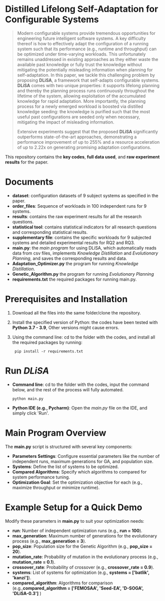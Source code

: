# Distilled Lifelong Self-Adaptation for Configurable Systems

> Modern configurable systems provide tremendous opportunities for engineering future intelligent software systems. A key difficulty thereof is how to effectively adapt the configuration of a running system such that its performance (e.g., runtime and throughput) can be optimized under time-varying workloads. This unfortunately remains unaddressed in existing approaches as they either waste the available past knowledge or fully trust the knowledge without mitigating the potentially misleading information when planning for self-adaptation. In this paper, we tackle this challenging problem by proposing **DLiSA**, a framework that self-adapts configurable systems. **DLiSA** comes with two unique properties: it supports lifelong planning and thereby the planning process runs continuously throughout the lifetime of the system, allowing exploitation of the accumulated knowledge for rapid adaptation. More importantly, the planning process for a newly emerged workload is boosted via distilled knowledge seeding: the knowledge is purified such that the most useful past configurations are seeded only when necessary, mitigating the impact of misleading information.
> 
> Extensive experiments suggest that the proposed **DLiSA** significantly outperforms state-of-the-art approaches, demonstrating a performance improvement of up to 255\% and a resource acceleration of up to 2.22x on generating promising adaptation configurations.

This repository contains the **key codes**, **full data used**,  and **raw experiment results** for the paper.

# Documents

- **dataset**:
  configuration datasets of 9 subject systems as specified in the paper.
- **order_files**:
  Sequence of workloads in 100 independent runs for 9 systems.
- **results**:
  contains the raw experiment results for all the research questions.
- **statistical tool**:
  contains statistical indicators for all research questions and corresponding statistical results.
- **supplementary file**:
  contains the specific workloads for 9 subjected systems and detailed experimental results for RQ2 and RQ3.
- **main.py**:
  the *main program* for using DLiSA, which automatically reads data from csv files, implements *Knowledge Distillation* and *Evolutionary Planning*, and saves the corresponding results and data.
- **Adaptation_Optimizer.py**
  the program for running *Knowledge Distillation*.
- **Genetic_Algorithm.py**
  the program for running *Evolutionary Planning*
- **requirements.txt**
  the required packages for running main.py.

# Prerequisites and Installation
1. Download all the files into the same folder/clone the repository.

2. Install the specified version of Python:
   the codes have been tested with **Python 3.7 - 3.9**, Other versions might cause errors.

3. Using the command line: cd to the folder with the codes, and install all the required packages by running:

        pip install -r requirements.txt

# Run *DLiSA*

- **Command line**: cd to the folder with the codes, input the command below, and the rest of the process will fully automated.

      python main.py
- **Python IDE (e.g., Pycharm)**: Open the *main.py* file on the IDE, and simply click 'Run'.

# Main Program Overview
The **main.py** script is structured with several key components:

- **Parameters Settings**: Configure essential parameters like the number of independent runs, maximum generations for GA, and population size.
- **Systems**: Define the list of systems to be optimized.
- **Compared Algorithms**: Specify which algorithms to compared for system performance tuning.
- **Optimization Goal**: Set the optimization objective for each (e.g., maximize throughput or minimize runtime).

# Example Setup for a Quick Demo
Modify these parameters in **main.py** to suit your optimization needs:

- **run**: Number of independent optimization runs (e.g., **run = 100**).
- **max_generation**: Maximum number of generations for the evolutionary process (e.g., **max_generation = 3**).
- **pop_size**: Population size for the Genetic Algorithm (e.g., **pop_size = 20**).
- **mutation_rate**: Probability of mutation in the evolutionary process (e.g., **mutation_rate = 0.1**).
- **crossover_rate**: Probability of crossover (e.g., **crossover_rate = 0.9**).
- **systems**: List of systems for optimization (e.g., **systems = ['batlik', 'kanzi']**).
- **compared_algorithm**: Algorithms for comparison (e.g.,**compared_algorithm = ['FEMOSAA', 'Seed-EA', 'D-SOGA', 'DLiSA-0.3']** )

